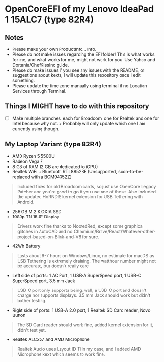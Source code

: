 # OpenCoreEFI of my Lenovo IdeaPad 1 15ALC7 (type 82R4)
## Notes
- Please make your own ProductInfo... info.
- Please do not make issues regarding the EFI folder! This is what works for me, and what works for me, might not work for you. Use Yahoo and Dortania/ChefKissInc guide.
- Please do make issues if you see any issues with the README, or suggestions about kexts, I will update this repository once I edit something.
- Please update the time zone manually using terminal if no Location Services through Terminal.
## Things I MIGHT have to do with this repository
- [ ] Make multiple branches, each for Broadcom, one for Realtek and one for Intel because why not.
      > Probably will only update which one I am currently using though.
## My Laptop Variant (type 82R4)
- AMD Ryzen 5 5500U
- Radeon Vega 7
- 8 GB of RAM (2 GB are dedicated to iGPU)
- Realtek WiFi + Bluetooth RTL8852BE (Unsupported, soon-to-be-replaced with a BCM94352Z)
 > Included fixes for old Broadcom cards, so just use OpenCore Legacy Patcher and you're good to go if you use one of those. Also included the updated HoRNDIS kernel extension for USB Tethering with Android.
- 256 GB M.2 KIOXIA SSD
- 1080p TN 15.6" Display
 > Drivers work fine thanks to NootedRed, except some graphical glitches in AutoCAD and no Chromium/Brave/React/Whatever-other-project-based-on-Blink-and-V8 for sure.
- 42Wh Battery
 > Lasts about 6-7 hours on Windows/Linux, no estimate for macOS as USB Tethering is extremely draining. The watthour number might not be accurate, but doesn't really care
- Left side of ports: 1 AC Port, 1 USB-A SuperSpeed port, 1 USB-C SuperSpeed port, 3.5 mm Jack
 > USB-C port only supports being, well, a USB-C port and doesn't charge nor supports displays. 3.5 mm Jack should work but didn't bother testing.
- Right side of ports: 1 USB-A 2.0 port, 1 Realtek SD Card reader, Novo Button
 > The SD Card reader should work fine, added kernel extension for it, didn't test yet.
- Realtek ALC257 and AMD Microphone
 > Realtek Audio uses Layout ID 11 in my case, and I added AMD Microphone kext which seems to work fine.
